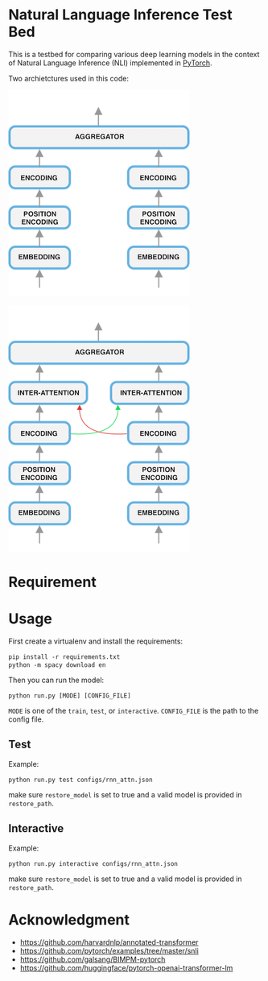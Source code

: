 # Natural Language Inference Test Bed
This is a testbed for comparing various deep learning models in the context of Natural Language Inference (NLI) implemented in [PyTorch](http://pytorch.org).


Two archietctures used in this code:

![Natural Language Inference Arch 1](assets/nli1.png)


![Natural Language Inference Arch 2](assets/nli2.png)


# Requirement

# Usage

First create a virtualenv and install the requirements:

    pip install -r requirements.txt
    python -m spacy download en

Then you can run the model:

    python run.py [MODE] [CONFIG_FILE]

`MODE` is one of the `train`, `test`, or `interactive`. `CONFIG_FILE` is the path to the config file.

## Test
Example:

    python run.py test configs/rnn_attn.json

make sure `restore_model` is set to true and a valid model is provided in `restore_path`.

## Interactive
Example:

    python run.py interactive configs/rnn_attn.json

make sure `restore_model` is set to true and a valid model is provided in `restore_path`.






# Acknowledgment
- https://github.com/harvardnlp/annotated-transformer
- https://github.com/pytorch/examples/tree/master/snli
- https://github.com/galsang/BIMPM-pytorch
- https://github.com/huggingface/pytorch-openai-transformer-lm